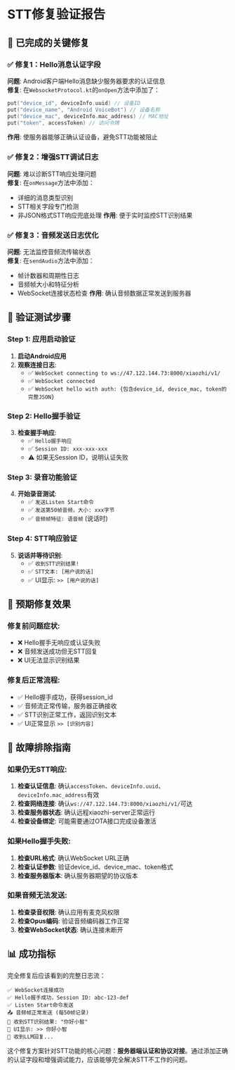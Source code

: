 # STT修复验证报告

## 🎯 已完成的关键修复

### ✅ 修复1：Hello消息认证字段
**问题**: Android客户端Hello消息缺少服务器要求的认证信息  
**修复**: 在`WebsocketProtocol.kt`的`onOpen`方法中添加了：
```kotlin
put("device_id", deviceInfo.uuid) // 设备ID
put("device_name", "Android VoiceBot") // 设备名称  
put("device_mac", deviceInfo.mac_address) // MAC地址
put("token", accessToken) // 访问令牌
```
**作用**: 使服务器能够正确认证设备，避免STT功能被阻止

### ✅ 修复2：增强STT调试日志
**问题**: 难以诊断STT响应处理问题  
**修复**: 在`onMessage`方法中添加：
- 详细的消息类型识别
- STT相关字段专门检测
- 非JSON格式STT响应兜底处理
**作用**: 便于实时监控STT识别结果

### ✅ 修复3：音频发送日志优化
**问题**: 无法监控音频流传输状态  
**修复**: 在`sendAudio`方法中添加：
- 帧计数器和周期性日志
- 音频帧大小和特征分析
- WebSocket连接状态检查
**作用**: 确认音频数据正常发送到服务器

## 🧪 验证测试步骤

### Step 1: 应用启动验证
1. **启动Android应用**
2. **观察连接日志**:
   - ✅ `WebSocket connecting to ws://47.122.144.73:8000/xiaozhi/v1/`
   - ✅ `WebSocket connected`
   - ✅ `WebSocket hello with auth: {包含device_id, device_mac, token的完整JSON}`

### Step 2: Hello握手验证  
3. **检查握手响应**:
   - ✅ `Hello握手响应`
   - ✅ `Session ID: xxx-xxx-xxx`
   - ⚠️ 如果无Session ID，说明认证失败

### Step 3: 录音功能验证
4. **开始录音测试**:
   - ✅ `发送Listen Start命令`
   - ✅ `发送第50帧音频，大小: xxx字节`
   - ✅ `音频帧特征: 语音帧` (说话时)

### Step 4: STT响应验证
5. **说话并等待识别**:
   - ✅ `收到STT识别结果!`
   - ✅ `STT文本: [用户说的话]`
   - ✅ UI显示: `>> [用户说的话]`

## 🎯 预期修复效果

### 修复前问题症状:
- ❌ Hello握手无响应或认证失败
- ❌ 音频发送成功但无STT回复
- ❌ UI无法显示识别结果

### 修复后正常流程:
- ✅ Hello握手成功，获得session_id
- ✅ 音频流正常传输，服务器正确接收
- ✅ STT识别正常工作，返回识别文本
- ✅ UI正常显示 `>> [识别内容]`

## 🔧 故障排除指南

### 如果仍无STT响应:
1. **检查认证信息**: 确认`accessToken`、`deviceInfo.uuid`、`deviceInfo.mac_address`有效
2. **检查网络连接**: 确认`ws://47.122.144.73:8000/xiaozhi/v1/`可达
3. **检查服务器状态**: 确认远程xiaozhi-server正常运行
4. **检查设备绑定**: 可能需要通过OTA接口完成设备激活

### 如果Hello握手失败:
1. **检查URL格式**: 确认WebSocket URL正确
2. **检查认证参数**: 验证device_id、device_mac、token格式
3. **检查服务器版本**: 确认服务器期望的协议版本

### 如果音频无法发送:
1. **检查录音权限**: 确认应用有麦克风权限
2. **检查Opus编码**: 验证音频编码器工作正常
3. **检查WebSocket状态**: 确认连接未断开

## 📊 成功指标

完全修复后应该看到的完整日志流：

```
✅ WebSocket连接成功
✅ Hello握手成功，Session ID: abc-123-def
✅ Listen Start命令发送
📤 音频帧正常发送 (每50帧记录)
🎉 收到STT识别结果: "你好小智"
📱 UI显示: >> 你好小智
🤖 收到LLM回复...
```

这个修复方案针对STT功能的核心问题：**服务器端认证和协议对接**。通过添加正确的认证字段和增强调试能力，应该能够完全解决STT不工作的问题。 